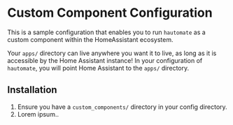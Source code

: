 # Custom Component Configuration

This is a sample configuration that enables you to run `hautomate` as a custom
component within the HomeAssistant ecosystem.

Your `apps/` directory can live anywhere you want it to live, as long as it is
accessible by the Home Assistant instance! In your configuration of
`hautomate`, you will point Home Assistant to the `apps/` directory.

## Installation

1. Ensure you have a `custom_components/` directory in your config directory.
2. Lorem ipsum..
